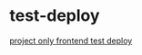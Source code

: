 # test-deploy

[project only frontend test deploy](https://rawcdn.githack.com/bibi000000/test-deploy/c50c0343c9f80bdac8e2f7fec59617dec17704a3/test.html)